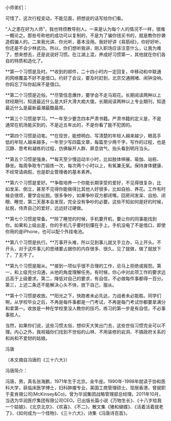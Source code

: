 小师弟们：

可惜了，这次行程变动，不能见面，把想说的话写给你们看。

“人之患在好为人师”，我也特烦教导别人。一来是认为每个人的情况不一样，很难一概论之。那些号称他的成功可以复制的，不是为了骗你钱买书的，就是教你抄袭造假骗人的。二来我光讲、你光听，基本没用。我好好讲《易筋经》，你好好听，你还是不会少林武功。所以，你们想听我讲，刚入职场应该注意什么，让我为难了，想来想去，还是说说好习惯。在江湖上混，养成好习惯第一，其他就在你们各自的特质和造化了。

**第一个习惯是及时。**收到的邮件，二十四小时内一定回复，中移动和中联通的网络覆盖不好不是借口。约好了会议，要及时赶到，北京交通拥堵、闹钟没响、你妈忘了叫你起床不是借口。

**第二个习惯是近俗。**尽管信息爆炸，要学会不走马观花。长期阅读两种以上财经期刊，知道最近什么是大奸大滑大痴大傻。长期阅读两种以上专业期刊，知道最近什么是最新最潮最酷最屌。

**第三个习惯是学习。**一年至少要念四本严肃书籍。严肃书籍的定义是，不是通常在机场能买到的，不是近五年出的，不是你看了能不犯困的。

**第四个习惯是动笔。**在现世，能想明白、写清楚的年轻人越来越少，眼高手低的年轻人越来越多。一年至少写四篇文章，每篇至少两千字。写作的过程，也是沉静、思考和凝练的过程，仿佛躲开人群、屏息敛气、抬头看到明月当头。

**第五个习惯是强身。**每天至少慢运动半小时，比如肢体伸展、瑜伽、站桩、静坐。每周争取专门锻炼一次，每次两个小时以上，有氧兼无氧。保持身体健康、不经常请病假，也是职业管理者的基本素养。

**第六个习惯是爱好。**争取培养一个你能长期享受的爱好，不见得很复杂，比如发呆、倒立，甚至不见得你能做得比其他人好很多，比如自拍、养花。工作有时候会很烦，要学会扯脱。很多争吵，如果争吵双方都闭嘴，回房间发呆、自拍、闭眼、睡觉，第二天基本会发现，完全没有争吵的必要。这些不知如何是好的时候，扯脱，侍弄自己的爱好，远远好过硬做。

**第七个习惯是常备。**除了睡觉的时候，手机要开机，要让你的同事能找到你。如果和上级出差，你的手机几乎要时刻攥在手上。手机没电了不是借口，即使你用的是iPhone，也可以配个外挂电池。

**第八个习惯是执行。**万事开头难，所以见到事儿就叉手立办，马上开头。不开头，对于这件事儿的思绪要占据你的内存很多、很久。见了就做，做了就放下了，了无不了。

**第九个习惯是服从。**接到一项似乎很不合理的工作，忌马上拒绝或报怨。第一，和上级充分沟通，从他的角度理解任务。有时候，你心中对此项工作的要求远远高于上级要求。第二，降低对自己的要求，有自信，不必做每件事都得一百分。第三，上述二条还不能解决心头不快，放下自己，服从。

**第十个习惯是收放。**阳光之下，快跑者未必先达，力战者未必能胜。同学们啊，从学校毕业之后，不再是每件事都是一门考试，不再是每门考试你都要拿满分和拿第一。收放是一种在学校里没人教你的技巧，练习的第一步是有自信，不必事事胜人。

当然，如果你们说，这些习惯太俗，想仰天大笑出门去，这些世俗习惯完全可以不理。内心之外，我祝福你们找到不世俗的山林、不用装修的岩洞、不搞政府关系的和尚和不爱财的姑娘。

冯唐

（本文摘自冯唐的《三十六大》）

冯唐简介：

冯唐，男，真名张海鹏，1971年生于北京。金牛座。1990年-1998年就读于协和医科大学，获临床医学博士，妇科肿瘤专业，美国工商管理硕士。现居香港，曾就职于麦肯锡公司(McKinsey&Co)。曾为华润集团战略管理部总经理。2011年10月，当选为华润医疗集团有限公司CEO。已出版长篇小说《万物生长》、《十八岁给我一个姑娘》、《北京北京》、《欢喜》、《不二》，散文集《猪和蝴蝶》、《活着活着就老了》、《如何成为一个怪物》、《三十六大》，诗集《冯唐诗百首》。

